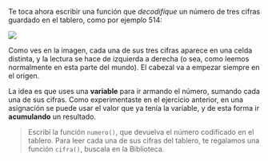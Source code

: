 Te toca ahora escribir una función que _decodifique_ un número de tres cifras guardado en el tablero, como por ejemplo 514:

![](https://raw.githubusercontent.com/sagrado-corazon-alcal/mumuki-guia-fundamentos-variables/master/images/numero-514.png)

Como ves en la imagen, cada una de sus tres cifras aparece en una celda distinta, y la lectura se hace de izquierda a derecha (o sea, como leemos normalmente en esta parte del mundo). El cabezal va a empezar siempre en el origen.

La idea es que uses una **variable** para ir armando el número, sumando cada una de sus cifras. Como experimentaste en el ejercicio anterior, en una asignación se puede usar el valor que ya tenía la variable, y de esta forma ir **acumulando** un resultado.

> Escribí la función `numero()`, que devuelva el número codificado en el tablero. Para leer cada una de sus cifras del tablero, te regalamos una función `cifra()`, buscala en la Biblioteca.
